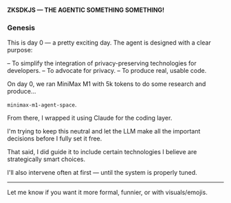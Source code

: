 **ZKSDKJS — THE AGENTIC SOMETHING SOMETHING!**

### Genesis

This is day 0 — a pretty exciting day.
The agent is designed with a clear purpose:

– To simplify the integration of privacy-preserving technologies for developers.
– To advocate for privacy.
– To produce real, usable code.

On day 0, we ran MiniMax M1 with 5k tokens to do some research and produce...

`minimax-m1-agent-space`.

From there, I wrapped it using Claude for the coding layer.

I'm trying to keep this neutral and let the LLM make all the important decisions before I fully set it free.

That said, I did guide it to include certain technologies I believe are strategically smart choices.

I'll also intervene often at first — until the system is properly tuned.

---

Let me know if you want it more formal, funnier, or with visuals/emojis.
